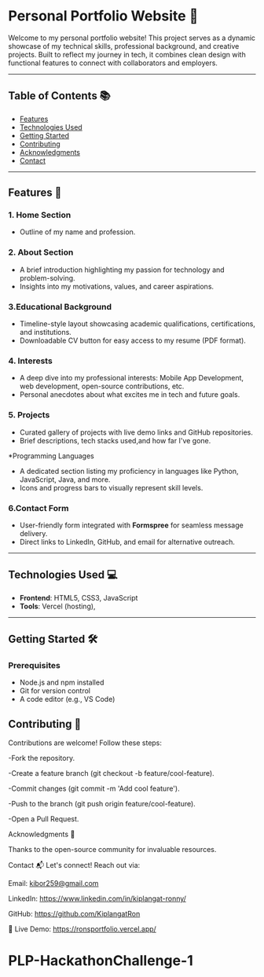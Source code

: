 # Personal Portfolio Website 🌟

Welcome to my personal portfolio website! This project serves as a dynamic showcase of my technical skills, professional background, and creative projects. Built to reflect my journey in tech, it combines clean design with functional features to connect with collaborators and employers.

---

## Table of Contents 📚
- [Features](#features)
- [Technologies Used](#technologies-used)
- [Getting Started](#getting-started)
- [Contributing](#contributing)
- [Acknowledgments](#acknowledgments)
- [Contact](#contact)

---

## Features 🚀

### 1. Home Section
 - Outline of my name and profession.

### 2. About Section
- A brief introduction highlighting my passion for technology and problem-solving.
- Insights into my motivations, values, and career aspirations.

### 3.Educational Background
- Timeline-style layout showcasing academic qualifications, certifications, and institutions.
- Downloadable CV button for easy access to my resume (PDF format).

### 4. Interests
- A deep dive into my professional interests: Mobile App Development, web development, open-source contributions, etc.
- Personal anecdotes about what excites me in tech and future goals.

### 5. Projects
- Curated gallery of projects with live demo links and GitHub repositories.
- Brief descriptions, tech stacks used,and how far I've gone.

 *Programming Languages
- A dedicated section listing my proficiency in languages like Python, JavaScript, Java, and more.
- Icons and progress bars to visually represent skill levels.

### 6.Contact Form
- User-friendly form integrated with **Formspree** for seamless message delivery.
- Direct links to LinkedIn, GitHub, and email for alternative outreach.

---

## Technologies Used 💻

- **Frontend**: HTML5, CSS3, JavaScript
- **Tools**: Vercel (hosting), 

---

## Getting Started 🛠️

### Prerequisites
- Node.js and npm installed
- Git for version control
- A code editor (e.g., VS Code)

## Contributing 🤝
Contributions are welcome! Follow these steps:

-Fork the repository.

-Create a feature branch (git checkout -b feature/cool-feature).

-Commit changes (git commit -m 'Add cool feature').

-Push to the branch (git push origin feature/cool-feature).

-Open a Pull Request.

Acknowledgments 🙏

Thanks to the open-source community for invaluable resources.

Contact 📬
Let's connect! Reach out via:

Email: kibor259@gmail.com

LinkedIn: https://www.linkedin.com/in/kiplangat-ronny/

GitHub: https://github.com/KiplangatRon

🚀 Live Demo: https://ronsportfolio.vercel.app/

# PLP-HackathonChallenge-1

